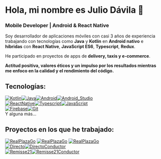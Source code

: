 # Hola, mi nombre es Julio Dávila 👋
### Mobile Developer | Android & React Native 

Soy desarrollador de aplicaciones móviles con casi 3 años de experiencia trabajando con tecnologías como **Java** y **Kotlin** en **Android nativo** e **híbridas** con **React Native**, **JavaScript ES6**, **Typescript**, **Redux**. 

He participado en proyectos de apps de **delivery, taxis y e-commerce**. 

**Actitud positiva, valores éticos y un impulso por los resultados mientras me enfoco en la calidad y el rendimiento del código.**

## Tecnologías:
[![Kotlin](https://img.shields.io/badge/Kotlin-E44AA5?style=for-the-badge&logo=kotlin&logoColor=AC4AE4&labelColor=101010)]()[![Java](https://img.shields.io/badge/Java-E4514A?style=for-the-badge&logo=oracle&logoColor=white&labelColor=101010)]()[![Android](https://img.shields.io/badge/Android-4CBA78?style=for-the-badge&logo=android&logoColor=4CBA78&labelColor=101010)]()[![Android_Studio](https://img.shields.io/badge/Android_Studio-4CBA78?style=for-the-badge&logo=android-studio&logoColor=4CBA78&labelColor=101010)]()
</br>
[![ReactNative](https://img.shields.io/badge/React_Native-0095D5?style=for-the-badge&logo=react&logoColor=0095D5&labelColor=101010)]()[![Typescript](https://img.shields.io/badge/Typescript-0095D5?style=for-the-badge&logo=typescript&logoColor=0095D5&labelColor=101010)]()[![JavaScript](https://img.shields.io/badge/Javascript-FFCA24?style=for-the-badge&logo=javascript&logoColor=FFCA24&labelColor=101210)]()
</br>
[![Firebase](https://img.shields.io/badge/Firebase-FFCA28?style=for-the-badge&logo=firebase&logoColor=FFCA28&labelColor=101010)]()[![Git](https://img.shields.io/badge/Git-E4514A?style=for-the-badge&logo=git&logoColor=E4514A&labelColor=101010)]()
</br>
Y alguna más...

## Proyectos en los que he trabajado:
[![RealPlazaGo](https://img.shields.io/badge/Real_PLAZA_GO-AE4AE4?style=for-the-badge&logo=react&logoColor=white&labelColor=101010)]()
[![RealPlazaGo](https://img.shields.io/badge/Real_PLAZA_GO-AE4AE4?style=for-the-badge&logo=android&logoColor=white&labelColor=101010)](https://play.google.com/store/apps/details?id=com.realplazago.app)
[![RealPlazaGo](https://img.shields.io/badge/Real_PLAZA_GO-AE4AE4?style=for-the-badge&logo=apple&logoColor=white&labelColor=101010)](https://apps.apple.com/pe/app/real-plaza/id1596597975)
</br>
[![Directo](https://img.shields.io/badge/TAXI_DIRECTO_CLIENTE-0095D5?style=for-the-badge&logo=android&logoColor=white&labelColor=101010)](https://play.google.com/store/apps/details?id=com.nexusvirtual.client.taxidirectocliente&hl=es_PE&gl=US)[![DirectoConductor](https://img.shields.io/badge/TAXI_DIRECTO_CONDUCTOR-0095D5?style=for-the-badge&logo=android&logoColor=white&labelColor=101010)](https://play.google.com/store/apps/details?id=com.nexusvirtual.driver.taxidirecto&hl=es_PE&gl=US)
</br>
[![Remisse21](https://img.shields.io/badge/REMISSE_21_Transporte_Ejecutivo-4A74E4?style=for-the-badge&logo=android&logoColor=white&labelColor=101010)](https://play.google.com/store/apps/details?id=com.nexusvirtual.client.remisse21&hl=es_PE&gl=US)[![Remisse21Conductor](https://img.shields.io/badge/REMISSE_21_CONDUCTOR-4A74E4?style=for-the-badge&logo=android&logoColor=white&labelColor=101010)](https://play.google.com/store/apps/details?id=com.nexusvirtual.driver.remisse21&hl=es_PE&gl=US)

